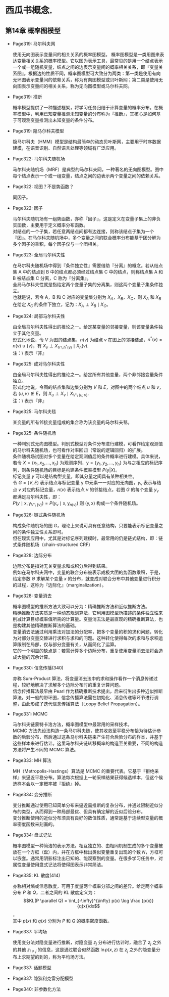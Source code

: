 # 西瓜书概念. 


## 第14章 概率图模型 


- Page319: 马尔科夫网
  
  使用无向图表示变量间的相关关系的概率图模型。
  概率图模型是一类用图来表达变量相关关系的概率模型。它以图为表示工具，最常见的是用一个结点表示一个或一组随机变量，结点之间的边表示变量间的概率相关关系，即『变量关系图』。根据边的性质不同，概率图模型可大致分为两类：第一类是使用有向无环图表示变量间的依赖关系，称为有向图模型或贝叶斯网；第二类是使用无向图表示变量间的相关关系，称为无向图模型或马尔科夫网。
  
- Page319: 推断
  
  概率模型提供了一种描述框架，将学习任务归结于计算变量的概率分布。在概率模型中，利用已知变量推测未知变量的分布称为『推断』，其核心是如何基于可观测变量推测出未知变量的条件分布。  
  
- Page319: 隐马尔科夫模型
  
  隐马尔科夫（HMM）模型是结构最简单的动态贝叶斯网，主要用于时序数据建模，在语音识别、自然语言处理等领域有广泛应用。
  
- Page322: 马尔科夫随机场  
  
  马尔科夫随机场（MRF）是典型的马尔科夫网，一种著名的无向图模型。图中每个结点表示一个或一组变量，结点之间的边表示两个变量之间的依赖关系。
  
- Page322: 视图？不是势函数？  
  
  同因子。
  
- Page322: 因子
  
  马尔科夫随机场有一组势函数，亦称『因子』，这是定义在变量子集上的非负实函数，主要用于定义概率分布函数。  
  对结点的一个子集，若任意两结点间都有边连接，则称该结点子集为一个『团』。在马尔科夫随机场中，多个变量之间的联合概率分布能基于团分解为多个因子的乘积，每个因子仅与一个团相关。
  
- Page323: 全局马尔科夫性
  
  在马尔科夫随机场中得到『条件独立性』需要借助『分离』的概念。若从结点集 A 中的结点到 B 中的结点都必须经过结点集 C 中的结点，则称结点集 A 和 B 被结点集 C 分离，C 称为『分离集』。  
  全局马尔科夫性就是指给定两个变量子集的分离集，则这两个变量子集条件独立。  
  也就是说，若令 A，B 和 C 对应的变量集分别为 $X_A$，$X_B$，$X_C$，则 $X_A$ 和 $X_B$ 在给定 $X_C$ 的条件下独立，记为：$X_A \perp X_B \mid X_C$。
  
- Page324: 局部马尔科夫性
  
  由全局马尔科夫性得出的推论之一。给定某变量的邻接变量，则该变量条件独立于其他变量。  
  形式化地说，令 $V$ 为图的结点集，$n(v)$ 为结点 $v$ 在图上的邻接结点，$n^*(v) = n(v) \cup \{v\}$，有 $X_v \perp X_{V \setminus{n}^*(v)} \mid X_n(v)$.  
  注：$\setminus$ 表示『非』
  
- Page325: 成对马尔科夫性
  
  由全局马尔科夫性得出的推论之一。给定所有其他变量，两个非邻接变量条件独立。  
  形式化地说，令图的结点集和边集分别为 $V$ 和 $E$，对图中的两个结点 $u$ 和 $v$，若 $\langle u,v \rangle \notin E$，则 $X_u \perp X_v \mid X_{V\setminus \langle u,v \rangle}$.  
  注：$\setminus$ 表示『非』
  
- Page325: 马尔科夫毯
  
  某变量的所有邻接变量组成的集合称为该变量的马尔科夫毯。  
  
- Page325: 条件随机场
  
  一种判别式无向图模型。判别式模型对条件分布进行建模，可看作给定观测值的马尔科夫随机场，也可看作对率回归（常说的逻辑回归）的扩展。  
  条件随机场试图对多个变量在给定观测值后的条件概率进行建模。具体来说，若令 $X=\{x_1,x_2,...,x_n\}$ 为观测序列，$\mathrm{y} = \{y_1,y_2,...,y_n\}$ 为与之相应的标记序列，则条件随机场的目标是构建条件概率模型 $P(\mathrm{y}|X)$。  
  标记变量 $y$ 可以是结构型变量，即其分量之间具有某种相关性。  
  令 $G=\langle V,E \rangle$ 表示结点与标记变量 $\mathrm{y}$ 中元素一一对应的无向图，$\mathit{y}_v$ 表示与结点 $v$ 对应的标记变量，$n(v)$ 表示结点 $v$ 的邻接结点，若图 $G$ 的每个变量 $\mathit{y}_v$ 都满足马尔科夫性，即：  
  $P(\mathit{y} \mid \mathrm{x}, \mathrm{y}_{V\setminus\{v\}}) = P(\mathit{y}_v \mid \mathrm{x}, \mathrm{y}_{n(v)})$
  则 $(\mathrm{y}, \mathrm{x})$ 构成一个条件随机场。  

- Page326: 链式条件随机场
  
  构成条件随机场的图 $G$，理论上来说可具有任意结构，只要能表示标记变量之间的条件独立性关系即可。  
  但在现实应用中，尤其是对标记序列建模时，最常用的仍是链式结构，即：链式条件随机场（chain-structured CRF）
  
- Page328: 边际分布
  
  边际分布是指对无关变量求和或积分后得到结果。  
  例如在马尔科夫网中，变量的联合分布被表示成极大团的势函数乘积，于是，给定参数 $\Theta$ 求解某个变量 $x$ 的分布，就变成对联合分布中其他变量进行积分的过程，这称为『边际化』（marginalization）。
  
- Page328: 变量消去
  
  概率图模型的推断方法大致可以分为：精确推断方法和近似推断方法。  
  精确推断方法实质是一种动态规划算法，它利用图模型所描述的条件独立性来削减计算目标概率值所需的计算量。变量消去法是最直观的精确推断算法，也是构建其他精确推断算法的基础。  
  变量消去法通过利用乘法对加法的分配率，把多个变量的积的求和问题，转化为对部分变量交替进行求积与求和的问题。这种转化使得每次的求和与求积运算限制在局部，仅与部分变量有关，从而简化了运算。  
  它的一个明显的缺点是：若需计算多个边际分布，重复使用变量消去法将会造成大量的冗余计算。
  
- Page330: 信念传播(340)
  
  亦称 Sum-Product 算法，将变量消去法中的求和操作看作一个消息传递过程，较好地解决了求解多个边际分布时的重复计算问题。  
  信念传播算法最早由 Pearl 作为精确推断技术提出，后来衍生出多种近似推断算法。对一般的带环图，信念传播算法需在初始化、消息传递等环节进行调整，由此形成了迭代信念传播算法（Loopy Belief Propagation）。
  
- Page331: MCMC
  
  马尔科夫链蒙特卡洛方法，概率图模型中最常用的采样技术。  
  MCMC 方法先设法构造一条马尔科夫链，使其收敛至平稳分布恰为待估计参数的后验分布，然后通过这条马尔科夫链来产生符合后验分布的样本，并基于这些样本来进行估计。这里马尔科夫链转移概率的构造至关重要，不同的构造方法将产生不同的 MCMC 算法。
  
- Page333: MH 算法
  
  MH（Metropolis-Hastings）算法是 MCMC 的重要代表。它基于『拒绝采样』来逼近平稳分布。算法每次根据上一轮采样结果获得候选样本，但这个候选样本会以一定概率被『拒绝』掉。
  
- Page334: 变分推断
  
  变分推断通过使用已知简单分布来逼近需推断的复杂分布，并通过限制近似分布的类型，从而得到一种局部最优、但具有确定解的近似后验分布。  
  变分推断使用的近似分布须具有良好的数值性质，通常是基于连续型变量的概率密度函数来刻画的。
  
- Page334: 盘式记法
  
  概率图模型一种简洁的表示方法。相互独立的、由相同机制生成的多个变量被放在一个方框（盘）内，并在方框中标出类似变量重复出现的个数 $N$，方框可以嵌套。通常用阴影标注出已知的、能观察到的变量。在很多学习任务中，对属性变量使用盘式记法将使得图表示非常简洁。
  
- Page335: KL 散度(414)
  
  亦称相对熵或信息散度，可用于度量两个概率分部之间的差异。给定两个概率分布 $P$ 和 $Q$，二者之间的 KL 散度定义为：  
  $$KL(P \parallel Q) = \int_{-\infty}^{\infty} p(x) \log \frac {p(x)}{q(x)}dx$$，  
  其中 $p(x)$ 和 $q(x)$ 分别为 $P$ 和 $Q$ 的概率密度函数。  
  
- Page337: 平均场
  
  使用变分法对隐变量进行推断，对隐变量 $z_j$ 分布进行估计时，融合了 $z_j$ 之外的其他 $z_{i \ne j}$ 的信息，这是通过联合似然函数 $\ln p(x,z)$ 在 $z_j$ 之外的隐变量分布上求期望的到的，称为平均场方法。
  
- Page337: 话题模型
  
  
  
- Page337: 隐狄利克雷分配模型
  
  
  
- Page340: 非参数化方法
